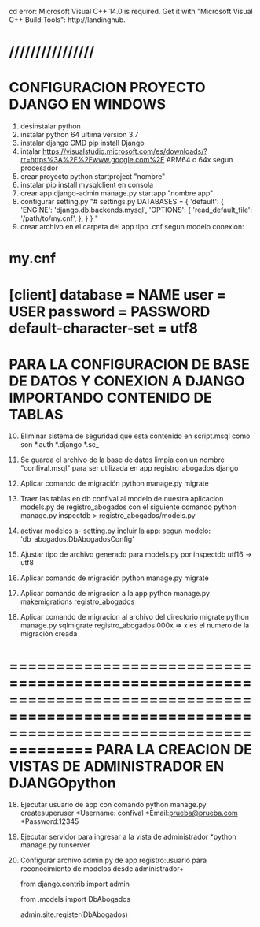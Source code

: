 cd error: Microsoft Visual C++ 14.0 is required. Get it with "Microsoft Visual C++ Build Tools": http://landinghub.

////////////////
=======================================================================================================================================
CONFIGURACION PROYECTO DJANGO EN WINDOWS
=======================================================================================================================================

1. desinstalar python
2. instalar python 64 ultima version 3.7
3. instalar django CMD pip install Django
4. intalar https://visualstudio.microsoft.com/es/downloads/?rr=https%3A%2F%2Fwww.google.com%2F ARM64 o 64x segun procesador
5. crear proyecto python startproject "nombre"
6. instalar pip install mysqlclient en consola
7. crear app django-admin manage.py startapp "nombre app"
8. configurar setting.py
    "# settings.py
DATABASES = {
    'default': {
        'ENGINE': 'django.db.backends.mysql',
        'OPTIONS': {
            'read_default_file': '/path/to/my.cnf',
        },
    }
}
"
9. crear archivo en el carpeta del app tipo .cnf segun modelo conexion:

# my.cnf
[client]
database = NAME
user = USER
password = PASSWORD
default-character-set = utf8
=========================================================================================================================================
PARA LA CONFIGURACION DE BASE DE DATOS Y CONEXION A DJANGO IMPORTANDO CONTENIDO DE TABLAS 
=========================================================================================================================================

10. Eliminar sistema de seguridad que esta contenido en script.msql como son
	*.auth
	*.django
	*.sc_
11. Se guarda el archivo de la base de datos limpia con un nombre "confival.msql" para ser utilizada en 
app registro_abogados django

12. Aplicar comando de migración
	python manage.py migrate

13. Traer las tablas en db confival al modelo de nuestra aplicacion models.py de registro_abogados
con el siguiente comando
	python manage.py inspectdb > registro_abogados/models.py

14. activar modelos 
   a- setting.py incluir la app:
	segun modelo:
	'db_abogados.DbAbogadosConfig'

15. Ajustar tipo de archivo generado para models.py por inspectdb utf16 -> utf8

16. Aplicar comando de migración
	python manage.py migrate

17. Aplicar comando de migracion a la app
	python manage.py makemigrations registro_abogados

18. Aplicar comando de migracion al archivo del directorio migrate
	python manage.py sqlmigrate registro_abogados 000x  => x es el numero de la migración creada
	

===========================================================================================================================================
PARA LA CREACION DE VISTAS DE ADMINISTRADOR EN DJANGOpython
===========================================================================================================================================

18. Ejecutar usuario de app con comando python manage.py createsuperuser
	*Username: confival
	*Email:prueba@prueba.com
	*Password:12345

19. Ejecutar servidor para ingresar a la vista de administrador
	*python manage.py runserver

20. Configurar archivo admin.py de app registro:usuario para reconocimiento de modelos desde administrador+

	from django.contrib import admin

	from .models import DbAbogados

	admin.site.register(DbAbogados)